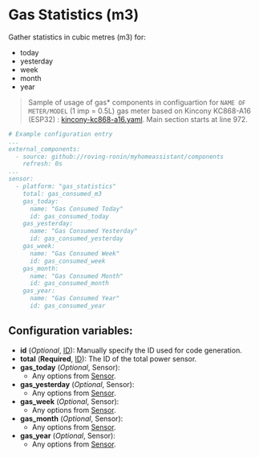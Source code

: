 # Gas Statistics (m3)

Gather statistics in cubic metres (m3) for:
* today
* yesterday
* week
* month
* year

> Sample of usage of gas* components in configuartion for `NAME OF METER/MODEL` (1 imp = 0.5L) gas meter based on Kincony KC868-A16 (ESP32) : [kincony-kc868-a16.yaml](../../esphome/kincony-kc868-a16.yaml). Main section starts at line 972.

```yaml
# Example configuration entry
...
external_components:
  - source: github://roving-ronin/myhomeassistant/components
    refresh: 0s
...
sensor:
  - platform: "gas_statistics"
    total: gas_consumed_m3
    gas_today:
      name: "Gas Consumed Today"
      id: gas_consumed_today
    gas_yesterday:
      name: "Gas Consumed Yesterday"
      id: gas_consumed_yesterday
    gas_week:
      name: "Gas Consumed Week"
      id: gas_consumed_week
    gas_month:
      name: "Gas Consumed Month"
      id: gas_consumed_month
    gas_year:
      name: "Gas Consumed Year"
      id: gas_consumed_year
```

## Configuration variables:
* **id** (*Optional*, [ID](https://esphome.io/guides/configuration-types.html#config-id)): Manually specify the ID used for code generation.
* **total** (**Required**, [ID](https://esphome.io/guides/configuration-types.html#config-id)): The ID of the total power sensor.
* **gas_today** (*Optional*, Sensor):
  * Any options from [Sensor](https://esphome.io/components/sensor/index.html#config-sensor).
* **gas_yesterday** (*Optional*, Sensor):
  * Any options from [Sensor](https://esphome.io/components/sensor/index.html#config-sensor).
* **gas_week** (*Optional*, Sensor):
  * Any options from [Sensor](https://esphome.io/components/sensor/index.html#config-sensor).
* **gas_month** (*Optional*, Sensor):
  * Any options from [Sensor](https://esphome.io/components/sensor/index.html#config-sensor).
* **gas_year** (*Optional*, Sensor):
  * Any options from [Sensor](https://esphome.io/components/sensor/index.html#config-sensor).
